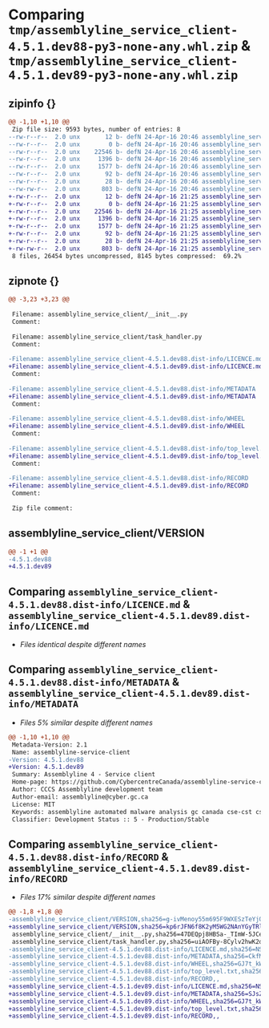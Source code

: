 # Comparing `tmp/assemblyline_service_client-4.5.1.dev88-py3-none-any.whl.zip` & `tmp/assemblyline_service_client-4.5.1.dev89-py3-none-any.whl.zip`

## zipinfo {}

```diff
@@ -1,10 +1,10 @@
 Zip file size: 9593 bytes, number of entries: 8
--rw-r--r--  2.0 unx       12 b- defN 24-Apr-16 20:46 assemblyline_service_client/VERSION
--rw-r--r--  2.0 unx        0 b- defN 24-Apr-16 20:46 assemblyline_service_client/__init__.py
--rw-r--r--  2.0 unx    22546 b- defN 24-Apr-16 20:46 assemblyline_service_client/task_handler.py
--rw-r--r--  2.0 unx     1396 b- defN 24-Apr-16 20:46 assemblyline_service_client-4.5.1.dev88.dist-info/LICENCE.md
--rw-r--r--  2.0 unx     1577 b- defN 24-Apr-16 20:46 assemblyline_service_client-4.5.1.dev88.dist-info/METADATA
--rw-r--r--  2.0 unx       92 b- defN 24-Apr-16 20:46 assemblyline_service_client-4.5.1.dev88.dist-info/WHEEL
--rw-r--r--  2.0 unx       28 b- defN 24-Apr-16 20:46 assemblyline_service_client-4.5.1.dev88.dist-info/top_level.txt
--rw-rw-r--  2.0 unx      803 b- defN 24-Apr-16 20:46 assemblyline_service_client-4.5.1.dev88.dist-info/RECORD
+-rw-r--r--  2.0 unx       12 b- defN 24-Apr-16 21:25 assemblyline_service_client/VERSION
+-rw-r--r--  2.0 unx        0 b- defN 24-Apr-16 21:25 assemblyline_service_client/__init__.py
+-rw-r--r--  2.0 unx    22546 b- defN 24-Apr-16 21:25 assemblyline_service_client/task_handler.py
+-rw-r--r--  2.0 unx     1396 b- defN 24-Apr-16 21:25 assemblyline_service_client-4.5.1.dev89.dist-info/LICENCE.md
+-rw-r--r--  2.0 unx     1577 b- defN 24-Apr-16 21:25 assemblyline_service_client-4.5.1.dev89.dist-info/METADATA
+-rw-r--r--  2.0 unx       92 b- defN 24-Apr-16 21:25 assemblyline_service_client-4.5.1.dev89.dist-info/WHEEL
+-rw-r--r--  2.0 unx       28 b- defN 24-Apr-16 21:25 assemblyline_service_client-4.5.1.dev89.dist-info/top_level.txt
+-rw-rw-r--  2.0 unx      803 b- defN 24-Apr-16 21:25 assemblyline_service_client-4.5.1.dev89.dist-info/RECORD
 8 files, 26454 bytes uncompressed, 8145 bytes compressed:  69.2%
```

## zipnote {}

```diff
@@ -3,23 +3,23 @@
 
 Filename: assemblyline_service_client/__init__.py
 Comment: 
 
 Filename: assemblyline_service_client/task_handler.py
 Comment: 
 
-Filename: assemblyline_service_client-4.5.1.dev88.dist-info/LICENCE.md
+Filename: assemblyline_service_client-4.5.1.dev89.dist-info/LICENCE.md
 Comment: 
 
-Filename: assemblyline_service_client-4.5.1.dev88.dist-info/METADATA
+Filename: assemblyline_service_client-4.5.1.dev89.dist-info/METADATA
 Comment: 
 
-Filename: assemblyline_service_client-4.5.1.dev88.dist-info/WHEEL
+Filename: assemblyline_service_client-4.5.1.dev89.dist-info/WHEEL
 Comment: 
 
-Filename: assemblyline_service_client-4.5.1.dev88.dist-info/top_level.txt
+Filename: assemblyline_service_client-4.5.1.dev89.dist-info/top_level.txt
 Comment: 
 
-Filename: assemblyline_service_client-4.5.1.dev88.dist-info/RECORD
+Filename: assemblyline_service_client-4.5.1.dev89.dist-info/RECORD
 Comment: 
 
 Zip file comment:
```

## assemblyline_service_client/VERSION

```diff
@@ -1 +1 @@
-4.5.1.dev88
+4.5.1.dev89
```

## Comparing `assemblyline_service_client-4.5.1.dev88.dist-info/LICENCE.md` & `assemblyline_service_client-4.5.1.dev89.dist-info/LICENCE.md`

 * *Files identical despite different names*

## Comparing `assemblyline_service_client-4.5.1.dev88.dist-info/METADATA` & `assemblyline_service_client-4.5.1.dev89.dist-info/METADATA`

 * *Files 5% similar despite different names*

```diff
@@ -1,10 +1,10 @@
 Metadata-Version: 2.1
 Name: assemblyline-service-client
-Version: 4.5.1.dev88
+Version: 4.5.1.dev89
 Summary: Assemblyline 4 - Service client
 Home-page: https://github.com/CybercentreCanada/assemblyline-service-client/
 Author: CCCS Assemblyline development team
 Author-email: assemblyline@cyber.gc.ca
 License: MIT
 Keywords: assemblyline automated malware analysis gc canada cse-cst cse cst cyber cccs
 Classifier: Development Status :: 5 - Production/Stable
```

## Comparing `assemblyline_service_client-4.5.1.dev88.dist-info/RECORD` & `assemblyline_service_client-4.5.1.dev89.dist-info/RECORD`

 * *Files 17% similar despite different names*

```diff
@@ -1,8 +1,8 @@
-assemblyline_service_client/VERSION,sha256=g-ivMenoy55m695F9WXESzTeYj0LlqMEglDaqL4_fj8,12
+assemblyline_service_client/VERSION,sha256=kp6rJFN6f8K2yM5WG2NAnYGyTRlaOfZ2QRtrmn9qHNI,12
 assemblyline_service_client/__init__.py,sha256=47DEQpj8HBSa-_TImW-5JCeuQeRkm5NMpJWZG3hSuFU,0
 assemblyline_service_client/task_handler.py,sha256=uiAOFBy-8Cylv2hwK2d3I58nPGKe1nmvtVOc0C0x1l8,22546
-assemblyline_service_client-4.5.1.dev88.dist-info/LICENCE.md,sha256=NSkYo9EH8h5oOkzg4VhjAHF4339MqPP2cQ8msTPgl-c,1396
-assemblyline_service_client-4.5.1.dev88.dist-info/METADATA,sha256=CkfM9PqYylscLgj3cB5_WV9eo7t_BhW0-K03YgmlGEs,1577
-assemblyline_service_client-4.5.1.dev88.dist-info/WHEEL,sha256=GJ7t_kWBFywbagK5eo9IoUwLW6oyOeTKmQ-9iHFVNxQ,92
-assemblyline_service_client-4.5.1.dev88.dist-info/top_level.txt,sha256=clNWHvn8nw0kR15l5TASxWxIQvKGKe5Pso3kVPMiJv0,28
-assemblyline_service_client-4.5.1.dev88.dist-info/RECORD,,
+assemblyline_service_client-4.5.1.dev89.dist-info/LICENCE.md,sha256=NSkYo9EH8h5oOkzg4VhjAHF4339MqPP2cQ8msTPgl-c,1396
+assemblyline_service_client-4.5.1.dev89.dist-info/METADATA,sha256=SJsZnv-5-fK7CFNIFCgY1pHSZdLY0QBdIMVTxOPmJrQ,1577
+assemblyline_service_client-4.5.1.dev89.dist-info/WHEEL,sha256=GJ7t_kWBFywbagK5eo9IoUwLW6oyOeTKmQ-9iHFVNxQ,92
+assemblyline_service_client-4.5.1.dev89.dist-info/top_level.txt,sha256=clNWHvn8nw0kR15l5TASxWxIQvKGKe5Pso3kVPMiJv0,28
+assemblyline_service_client-4.5.1.dev89.dist-info/RECORD,,
```

